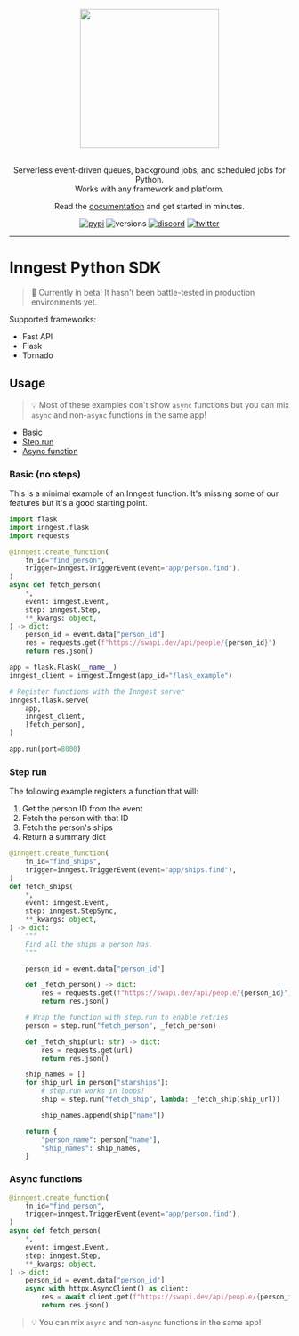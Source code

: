 <div align="center">
  <br/>
    <a href="https://www.inngest.com"><img src="https://user-images.githubusercontent.com/306177/191580717-1f563f4c-31e3-4aa0-848c-5ddc97808a9a.png" width="250" /></a>
  <br/>
  <br/>
  <p>
    Serverless event-driven queues, background jobs, and scheduled jobs for Python.<br />
    Works with any framework and platform.
  </p>
  Read the <a href="https://www.inngest.com/docs?ref=github-inngest-js-readme">documentation</a> and get started in minutes.
  <br/>
  <p>

[![pypi](https://img.shields.io/pypi/v/inngest.svg)](https://pypi.python.org/pypi/inngest)
![versions](https://img.shields.io/pypi/pyversions/inngest.svg)
[![discord](https://img.shields.io/discord/842170679536517141?label=discord)](https://www.inngest.com/discord)
[![twitter](https://img.shields.io/twitter/follow/inngest?style=social)](https://twitter.com/inngest)

  </p>
</div>

<hr />

# Inngest Python SDK

> 🚧 Currently in beta! It hasn't been battle-tested in production environments yet.

Supported frameworks:

- Fast API
- Flask
- Tornado

## Usage

> 💡 Most of these examples don't show `async` functions but you can mix `async` and non-`async` functions in the same app!

- [Basic](#basic-no-steps)
- [Step run](#step-run)
- [Async function](#async-function)

### Basic (no steps)

This is a minimal example of an Inngest function. It's missing some of our features but it's a good starting point.

```py
import flask
import inngest.flask
import requests

@inngest.create_function(
    fn_id="find_person",
    trigger=inngest.TriggerEvent(event="app/person.find"),
)
async def fetch_person(
    *,
    event: inngest.Event,
    step: inngest.Step,
    **_kwargs: object,
) -> dict:
    person_id = event.data["person_id"]
    res = requests.get(f"https://swapi.dev/api/people/{person_id}")
    return res.json()

app = flask.Flask(__name__)
inngest_client = inngest.Inngest(app_id="flask_example")

# Register functions with the Inngest server
inngest.flask.serve(
    app,
    inngest_client,
    [fetch_person],
)

app.run(port=8000)
```

### Step run

The following example registers a function that will:

1. Get the person ID from the event
1. Fetch the person with that ID
1. Fetch the person's ships
1. Return a summary dict

```py
@inngest.create_function(
    fn_id="find_ships",
    trigger=inngest.TriggerEvent(event="app/ships.find"),
)
def fetch_ships(
    *,
    event: inngest.Event,
    step: inngest.StepSync,
    **_kwargs: object,
) -> dict:
    """
    Find all the ships a person has.
    """

    person_id = event.data["person_id"]

    def _fetch_person() -> dict:
        res = requests.get(f"https://swapi.dev/api/people/{person_id}")
        return res.json()

    # Wrap the function with step.run to enable retries
    person = step.run("fetch_person", _fetch_person)

    def _fetch_ship(url: str) -> dict:
        res = requests.get(url)
        return res.json()

    ship_names = []
    for ship_url in person["starships"]:
        # step.run works in loops!
        ship = step.run("fetch_ship", lambda: _fetch_ship(ship_url))

        ship_names.append(ship["name"])

    return {
        "person_name": person["name"],
        "ship_names": ship_names,
    }
```

### Async functions

```py
@inngest.create_function(
    fn_id="find_person",
    trigger=inngest.TriggerEvent(event="app/person.find"),
)
async def fetch_person(
    *,
    event: inngest.Event,
    step: inngest.Step,
    **_kwargs: object,
) -> dict:
    person_id = event.data["person_id"]
    async with httpx.AsyncClient() as client:
        res = await client.get(f"https://swapi.dev/api/people/{person_id}")
        return res.json()
```

> 💡 You can mix `async` and non-`async` functions in the same app!
